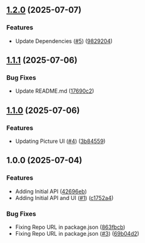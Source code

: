 ## [1.2.0](https://github.com/incutonez/assessments-drinks/compare/v1.1.1...v1.2.0) (2025-07-07)

### Features

* Update Dependencies ([#5](https://github.com/incutonez/assessments-drinks/issues/5)) ([9829204](https://github.com/incutonez/assessments-drinks/commit/98292045d36e1079fe28798e2a3e382aea150cbc))

## [1.1.1](https://github.com/incutonez/assessments-drinks/compare/v1.1.0...v1.1.1) (2025-07-06)

### Bug Fixes

* Update README.md ([17690c2](https://github.com/incutonez/assessments-drinks/commit/17690c2ac1289c967dbd3abcc59c0b234ea0a0ed))

## [1.1.0](https://github.com/incutonez/assessments-drinks/compare/v1.0.0...v1.1.0) (2025-07-06)

### Features

* Updating Picture UI ([#4](https://github.com/incutonez/assessments-drinks/issues/4)) ([3b84559](https://github.com/incutonez/assessments-drinks/commit/3b845592081b8797067bb2cdc5d41502b53688da))

## 1.0.0 (2025-07-04)

### Features

* Adding Initial API ([42696eb](https://github.com/incutonez/assessments-drinks/commit/42696eb4ba8db2bdcc16c8b8dc13db045d174d15))
* Adding Initial API and UI ([#1](https://github.com/incutonez/assessments-drinks/issues/1)) ([c1752a4](https://github.com/incutonez/assessments-drinks/commit/c1752a4a88a16211abe8a621d88894144fa805bc))

### Bug Fixes

* Fixing Repo URL in package.json ([863fbcb](https://github.com/incutonez/assessments-drinks/commit/863fbcbe01b76aaf57b643493d93174b917ff354))
* Fixing Repo URL in package.json ([#3](https://github.com/incutonez/assessments-drinks/issues/3)) ([69b04d2](https://github.com/incutonez/assessments-drinks/commit/69b04d2f1b2c25a3c1680f0dbe6f8ef97477058e))
